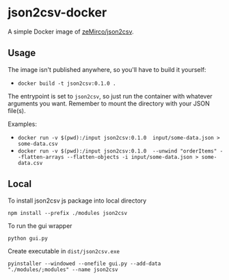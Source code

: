 # json2csv-docker

A simple Docker image of [zeMirco/json2csv](https://github.com/zeMirco/json2csv).

## Usage

The image isn't published anywhere, so you'll have to build it yourself:

- `docker build -t json2csv:0.1.0 .`

The entrypoint is set to `json2csv`, so just run the container with whatever arguments you want.
Remember to mount the directory with your JSON file(s).

Examples:

- `docker run -v $(pwd):/input json2csv:0.1.0  input/some-data.json > some-data.csv`
- `docker run -v $(pwd):/input json2csv:0.1.0  --unwind "orderItems" --flatten-arrays --flatten-objects -i input/some-data.json > some-data.csv`

## Local

To install json2csv js package into local directory

    npm install --prefix ./modules json2csv

To run the gui wrapper

    python gui.py

Create executable in `dist/json2csv.exe`

    pyinstaller --windowed --onefile gui.py --add-data "./modules/;modules" --name json2csv

